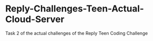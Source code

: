 # Reply-Challenges-Teen-Actual-Cloud-Server
 Task 2 of the actual challenges of the Reply Teen Coding Challenge
